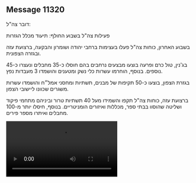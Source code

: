 ## Message 11320

דובר צה"ל: 

פעילות צה"ל בשבוע החולף: תיעוד מכלל הגזרות

בשבוע האחרון, כוחות צה"ל פעלו בעצימות ברחבי יהודה ושומרון והבקעה, ברצועת עזה ובגזרה הצפונית. 

בג'נין, טול כרם ופרעה בוצעו מבצעים נרחבים בהם חוסלו כ-35 מחבלים ונעצרו כ-45 נוספים. בנוסף, הוחרמו עשרות כלי נשק ומטענים והושמדו 3 מעבדות נפץ. 

בגזרת הצפון, בוצעו כ-50 תקיפות של מבנים, תשתיות ומחסני אמל״ח והושמדו עשרות משגרים שכוונו ליישובי הצפון. 

ברצועת עזה, כוחות צה"ל תקפו והשמידו מעל 40 תשתיות טרור וביניהם מתחמי פיקוד ושליטה שהוסוו בבתי ספר, מכללות ואיזורים הומניטריים. בנוסף, חיסלו יותר מ-100 מחבלים ואיתרו מספר פירים.

![Video](https://data.iron-swords.co.il/2024/September/06/https://data.iron-swords.co.il/2024/September/06/11320/11320_media.mp4)
